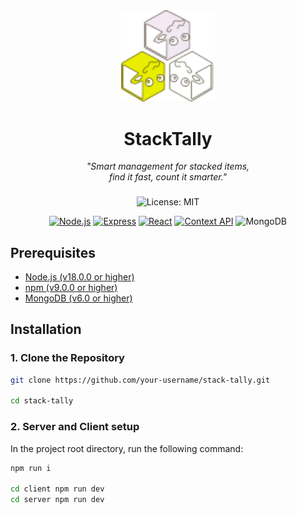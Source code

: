 <div align="center">
  <img src="./client/src/assets/Icons/StackTally logo.svg" width="150" alt="StackTally logo">
  <h1> StackTally </h1>
  
<div        
<h3><i>"Smart management for stacked items,<br/> find it fast, count it smarter."<h3></i></div>

![License: MIT](https://img.shields.io/badge/License-MIT-blueviolet.svg)

[![Node.js](https://img.shields.io/badge/node.js-6DA55F?style=for-the-badge&logo=node.js&logoColor=white)](https://nodejs.org/)
[![Express](https://img.shields.io/badge/express.js-%23404d59.svg?style=for-the-badge&logo=express&logoColor=%2361DAFB)](https://expressjs.com/)
[![React](https://img.shields.io/badge/react-%2320232a.svg?style=for-the-badge&logo=react&logoColor=%2361DAFB)](https://reactjs.org/)
[![Context API](https://img.shields.io/badge/contextapi-%2320232a.svg?style=for-the-badge&logo=react&logoColor=%2361DAFB)](https://reactjs.org/docs/context.html)
![MongoDB](https://img.shields.io/badge/MongoDB-%234ea94b.svg?style=for-the-badge&logo=mongodb&logoColor=white)
</div>

## Prerequisites

- [Node.js (v18.0.0 or higher)](https://nodejs.org/en/download/)
- [npm (v9.0.0 or higher)](https://nodejs.org/en/download/)
- [MongoDB (v6.0 or higher)](https://www.mongodb.com/try/download/community)

## Installation

### 1. Clone the Repository

```bash
git clone https://github.com/your-username/stack-tally.git

cd stack-tally
```

### 2. Server and Client setup

In the project root directory, run the following command:

```bash
npm run i

cd client npm run dev
cd server npm run dev
```
